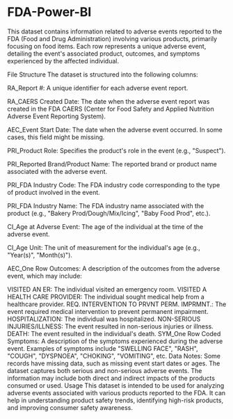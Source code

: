 # FDA-Power-BI

This dataset contains information related to adverse events reported to the FDA (Food and Drug Administration) involving various products, primarily focusing on food items. Each row represents a unique adverse event, detailing the event's associated product, outcomes, and symptoms experienced by the affected individual.

File Structure
The dataset is structured into the following columns:

RA_Report #:
A unique identifier for each adverse event report.

RA_CAERS Created Date:
The date when the adverse event report was created in the FDA CAERS (Center for Food Safety and Applied Nutrition Adverse Event Reporting System).

AEC_Event Start Date:
The date when the adverse event occurred. In some cases, this field might be missing.

PRI_Product Role:
Specifies the product's role in the event (e.g., "Suspect").

PRI_Reported Brand/Product Name:
The reported brand or product name associated with the adverse event.

PRI_FDA Industry Code:
The FDA industry code corresponding to the type of product involved in the event.

PRI_FDA Industry Name:
The FDA industry name associated with the product (e.g., "Bakery Prod/Dough/Mix/Icing", "Baby Food Prod", etc.).

CI_Age at Adverse Event:
The age of the individual at the time of the adverse event.

CI_Age Unit:
The unit of measurement for the individual's age (e.g., "Year(s)", "Month(s)").

AEC_One Row Outcomes:
A description of the outcomes from the adverse event, which may include:

VISITED AN ER: The individual visited an emergency room.
VISITED A HEALTH CARE PROVIDER: The individual sought medical help from a healthcare provider.
REQ. INTERVENTION TO PRVNT PERM. IMPRMNT.: The event required medical intervention to prevent permanent impairment.
HOSPITALIZATION: The individual was hospitalized.
NON-SERIOUS INJURIES/ILLNESS: The event resulted in non-serious injuries or illness.
DEATH: The event resulted in the individual's death.
SYM_One Row Coded Symptoms:
A description of the symptoms experienced during the adverse event. Examples of symptoms include "SWELLING FACE", "RASH", "COUGH", "DYSPNOEA", "CHOKING", "VOMITING", etc.
Data Notes:
Some records have missing data, such as missing event start dates or ages.
The dataset captures both serious and non-serious adverse events.
The information may include both direct and indirect impacts of the products consumed or used.
Usage
This dataset is intended to be used for analyzing adverse events associated with various products reported to the FDA. It can help in understanding product safety trends, identifying high-risk products, and improving consumer safety awareness.
